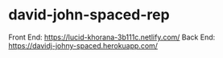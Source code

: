 # david-john-spaced-rep

Front End: https://lucid-khorana-3b111c.netlify.com/
Back End: https://davidj-johny-spaced.herokuapp.com/